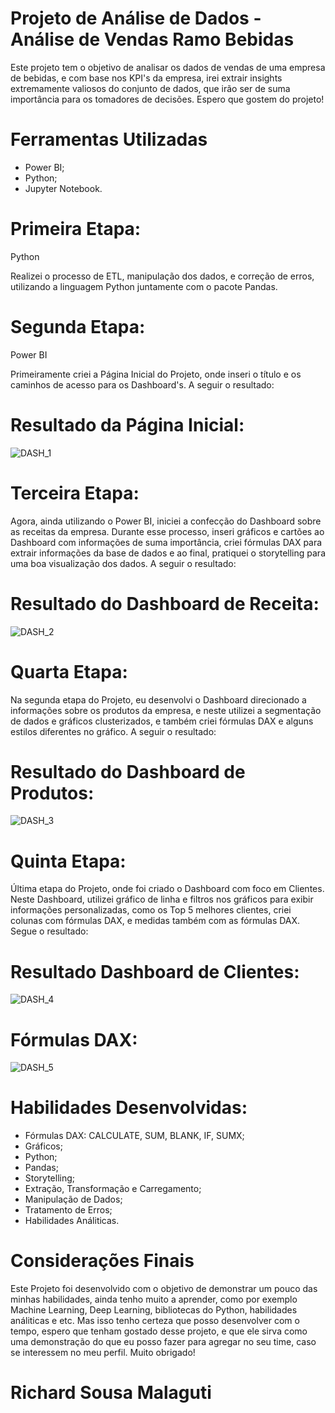 # Projeto de Análise de Dados - Análise de Vendas Ramo Bebidas

Este projeto tem o objetivo de analisar os dados de vendas de uma empresa de bebidas, e com base nos KPI's da empresa,
irei extrair insights extremamente valiosos do conjunto de dados, que irão ser de suma importância para os tomadores de
decisões. Espero que gostem do projeto!

# Ferramentas Utilizadas

- Power BI;
- Python;
- Jupyter Notebook.

# Primeira Etapa:

Python

Realizei o processo de ETL, manipulação dos dados, e correção de erros, utilizando a linguagem Python juntamente com o pacote Pandas.

# Segunda Etapa:

Power BI

Primeiramente criei a Página Inicial do Projeto, onde inseri o título e os caminhos de acesso para os Dashboard's. A seguir o resultado:

# Resultado da Página Inicial:

![DASH_1](https://github.com/user-attachments/assets/8edd4323-9c13-447e-9a76-1b92da7735c4)

# Terceira Etapa:

Agora, ainda utilizando o Power BI, iniciei a confecção do Dashboard sobre as receitas da empresa. Durante esse processo, inseri gráficos e cartões ao Dashboard com
informações de suma importância, criei fórmulas DAX para extrair informações da base de dados e ao final, pratiquei o storytelling para uma boa visualização dos dados. A seguir o resultado:

# Resultado do Dashboard de Receita:

![DASH_2](https://github.com/user-attachments/assets/e94e6f3b-2cff-43a6-b0cd-5fa2fae0e4a6)

# Quarta Etapa:

Na segunda etapa do Projeto, eu desenvolvi o Dashboard direcionado a informações sobre os produtos da empresa, e neste utilizei a segmentação de dados e gráficos clusterizados, e também criei
fórmulas DAX e alguns estilos diferentes no gráfico. A seguir o resultado:

# Resultado do Dashboard de Produtos:

![DASH_3](https://github.com/user-attachments/assets/9f6ef4b2-05b4-435c-9307-1b1573a1889a)

# Quinta Etapa:

Última etapa do Projeto, onde foi criado o Dashboard com foco em Clientes. Neste Dashboard, utilizei gráfico de linha e filtros nos gráficos para exibir informações personalizadas, como os Top 5 melhores
clientes, criei colunas com fórmulas DAX, e medidas também com as fórmulas DAX. Segue o resultado:

# Resultado Dashboard de Clientes:

![DASH_4](https://github.com/user-attachments/assets/6717bbe2-b3ad-4ef1-bec9-dc2adda94034)

# Fórmulas DAX:

![DASH_5](https://github.com/user-attachments/assets/88bd8047-461d-4729-9a9f-767021a0ac2f)

# Habilidades Desenvolvidas:

- Fórmulas DAX: CALCULATE, SUM, BLANK, IF, SUMX;
- Gráficos;
- Python;
- Pandas;
- Storytelling;
- Extração, Transformação e Carregamento;
- Manipulação de Dados;
- Tratamento de Erros;
- Habilidades Análiticas.

# Considerações Finais

Este Projeto foi desenvolvido com o objetivo de demonstrar um pouco das minhas habilidades, ainda tenho muito a aprender, como por exemplo Machine Learning, Deep Learning, bibliotecas do Python,
habilidades análiticas e etc. Mas isso tenho certeza que posso desenvolver com o tempo, espero que tenham gostado desse projeto, e que ele sirva como uma demonstração do que eu posso fazer para 
agregar no seu time, caso se interessem no meu perfil. Muito obrigado!

# Richard Sousa Malaguti
